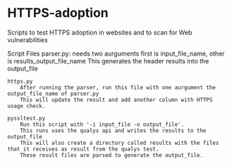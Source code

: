 # HTTPS-adoption
Scripts to test HTTPS adoption in websites and to scan for Web vulnerabilities

Script Files
	parser.py:
		needs two aurguments first is input_file_name, other is results_output_file_name
		This generates the header results into the output_file

	https.py
		After running the parser, run this file with one aurgument the output_file_name of parser.py
		This will update the result and add another column with HTTPS usage check.

	pyssltest.py
		Run this script with '-i input_file -o output_file'.
		This runs uses the qualys api and writes the results to the output_file
		This will also create a directory called results with the files that it receives as result from the qualys test.
		These result files are parsed to generate the output_file.

